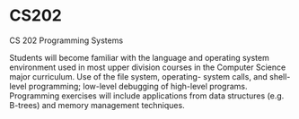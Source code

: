 # CS202

CS 202 Programming Systems

Students will become familiar with the language and operating system environment used in most upper division courses in the Computer Science major curriculum. Use of the file system, operating- system calls, and shell-level programming; low-level debugging of high-level programs. Programming exercises will include applications from data structures (e.g. B-trees) and memory management techniques.

